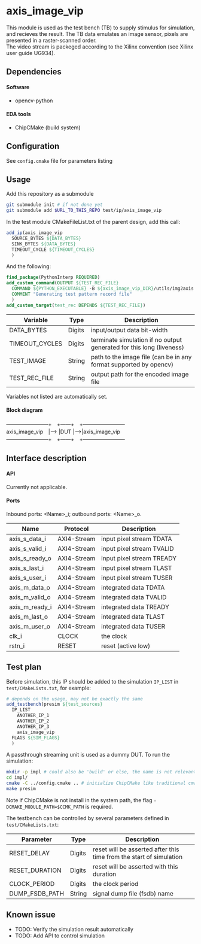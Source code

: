 # axis_image_vip
This module is used as the test bench (TB) to supply stimulus for simulation, and recieves the result. The TB data emulates an image sensor, pixels are presented in a raster-scanned order.  
The video stream is packeged according to the Xilinx convention (see Xilinx user guide UG934).

## Dependencies

#### Software
  - opencv-python

#### EDA tools
  - ChipCMake (build system)

## Configuration
See `config.cmake` file for parameters listing

## Usage
Add this repository as a submodule
```sh
git submodule init # if not done yet
git submodule add $URL_TO_THIS_REPO test/ip/axis_image_vip
```

In the test module CMakeFileList.txt of the parent design, add this call:
```cmake
add_ip(axis_image_vip
  SOURCE_BYTES ${DATA_BYTES}
  SINK_BYTES ${DATA_BYTES}
  TIMEOUT_CYCLE ${TIMEOUT_CYCLES}
  )
```
And the following:
```cmake
find_package(PythonInterp REQUIRED)
add_custom_command(OUTPUT ${TEST_REC_FILE}
  COMMAND ${PYTHON_EXECUTABLE} -B ${axis_image_vip_DIR}/utils/img2axis.py ${TEST_IMAGE} ${TEST_REC_FILE}
  COMMENT "Generating test pattern record file"
  )
add_custom_target(test_rec DEPENDS ${TEST_REC_FILE})
```

| Variable | Type | Description |
| ------ | ------ | ------ |
| DATA_BYTES | Digits | input/output data bit-width |
| TIMEOUT_CYCLES | Digits | terminate simulation if no output generated for this long (liveness) |
| TEST_IMAGE | String | path to the image file (can be in any format supported by opencv) |
| TEST_REC_FILE | String | output path for the encoded image file |

Variables not listed are automatically set.
#### Block diagram
————————+　+——+　+————————  
axis_image_vip　|--> |DUT |-->|axis_image_vip  
————————+　+——+　+————————  


## Interface description

#### API
Currently not applicable.

#### Ports
Inbound ports: \<Name\>_i; outbound ports: \<Name\>_o.

| Name | Protocol | Description |
| ------ | ------ | ------ | 
| axis_s_data_i | AXI4-Stream | input pixel stream TDATA |
| axis_s_valid_i | AXI4-Stream | input pixel stream TVALID |
| axis_s_ready_o | AXI4-Stream | input pixel stream TREADY |
| axis_s_last_i | AXI4-Stream | input pixel stream TLAST |
| axis_s_user_i | AXI4-Stream | input pixel stream TUSER |
| axis_m_data_o | AXI4-Stream | integrated data TDATA |
| axis_m_valid_o | AXI4-Stream | integrated data TVALID |
| axis_m_ready_i | AXI4-Stream | integrated data TREADY |
| axis_m_last_o | AXI4-Stream | integrated data TLAST |
| axis_m_user_o | AXI4-Stream | integrated data TUSER |
| clk_i | CLOCK | the clock |
| rstn_i | RESET | reset (active low) |

## Test plan
Before simulation, this IP should be added to the simulation `IP_LIST` in `test/CMakeLists.txt`, for example:
```cmake
# depends on the usage, may not be exactly the same
add_testbench(presim ${test_sources}
  IP_LIST
    ANOTHER_IP_1
    ANOTHER_IP_2
    ANOTHER_IP_3
    axis_image_vip
  FLAGS ${SIM_FLAGS}
  )
```

A passthrough streaming unit is used as a dummy DUT. To run the simulation:
```sh
mkdir -p impl # could also be 'build' or else, the name is not relevant
cd impl/
cmake -C ../config.cmake .. # initialize ChipCMake like traditional cmake
make presim
```
Note if ChipCMake is not install in the system path, the flag `-DCMAKE_MODULE_PATH=$CCMK_PATH` is required.

The testbench can be controlled by several parameters defined in `test/CMakeLists.txt`:

| Parameter | Type | Description |
| ------ | ------ | ------ | 
| RESET_DELAY | Digits | reset will be asserted after this time from the start of simulation |
| RESET_DURATION | Digits | reset will be asserted with this duration |
| CLOCK_PERIOD | Digits | the clock period |
| DUMP_FSDB_PATH | String | signal dump file (fsdb) name |

## Known issue
 - TODO: Verify the simulation result automatically
 - TODO: Add API to control simulation


